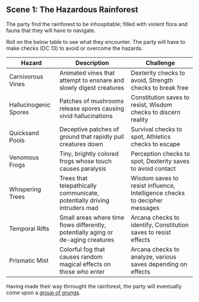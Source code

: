 ## Scene 1: The Hazardous Rainforest

The party find the rainforest to be inhospitable; filled with violent flora and
fauna that they will have to navigate.

Roll on the below table to see what they encounter. The party will have to make
checks (DC 13) to avoid or overcome the hazards.

| Hazard                | Description                                                                       | Challenge                                                                  |
|-----------------------|-----------------------------------------------------------------------------------|----------------------------------------------------------------------------|
| Carnivorous Vines     | Animated vines that attempt to ensnare and slowly digest creatures                | Dexterity checks to avoid, Strength checks to break free                   |
| Hallucinogenic Spores | Patches of mushrooms release spores causing vivid hallucinations                  | Constitution saves to resist, Wisdom checks to discern reality             |
| Quicksand Pools       | Deceptive patches of ground that rapidly pull creatures down                      | Survival checks to spot, Athletics checks to escape                        |
| Venomous Frogs        | Tiny, brightly colored frogs whose touch causes paralysis                         | Perception checks to spot, Dexterity saves to avoid contact                |
| Whispering Trees      | Trees that telepathically communicate, potentially driving intruders mad          | Wisdom saves to resist influence, Intelligence checks to decipher messages |
| Temporal Rifts        | Small areas where time flows differently, potentially aging or de-aging creatures | Arcana checks to identify, Constitution saves to resist effects            |
| Prismatic Mist        | Colorful fog that causes random magical effects on those who enter                | Arcana checks to analyze, various saves depending on effects               |

Having made their way thrrought the rainforest, the party will eventually come
upon a [group of grungs](./scene-2.md).